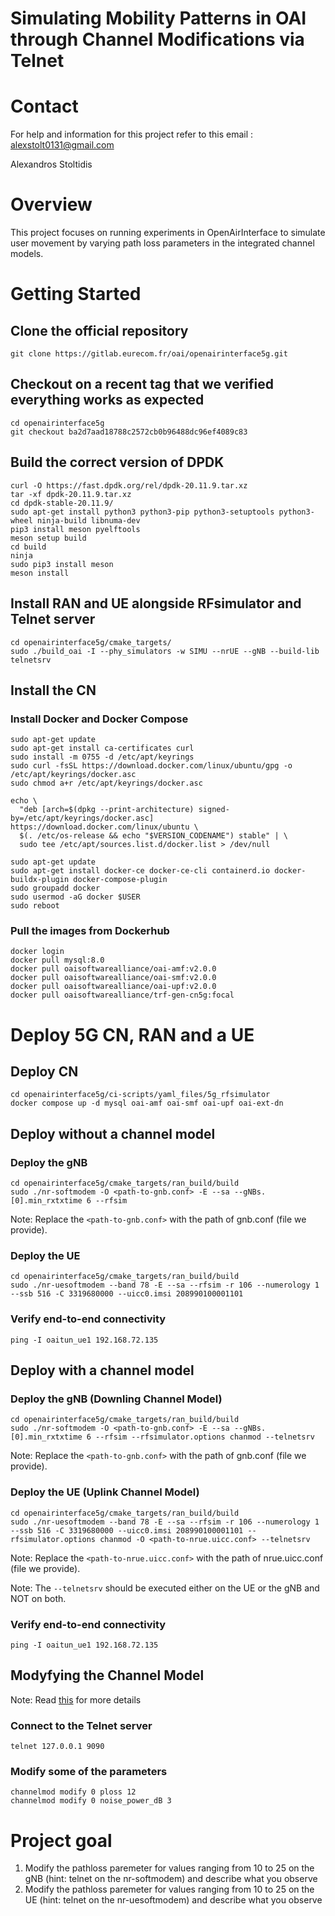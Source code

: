# Simulating Mobility Patterns in OAI through Channel Modifications via Telnet

# Contact
For help and information for this project refer to this email : alexstolt0131@gmail.com

Alexandros Stoltidis

# Overview
This project focuses on running experiments in OpenAirInterface to simulate user movement by varying path loss parameters in the integrated channel models.


# Getting Started
## Clone the official repository 


```git clone https://gitlab.eurecom.fr/oai/openairinterface5g.git```

## Checkout on a recent tag that we verified everything works as expected 
```
cd openairinterface5g 
git checkout ba2d7aad18788c2572cb0b96488dc96ef4089c83
```

## Build the correct version of DPDK 
```
curl -O https://fast.dpdk.org/rel/dpdk-20.11.9.tar.xz
tar -xf dpdk-20.11.9.tar.xz
cd dpdk-stable-20.11.9/
sudo apt-get install python3 python3-pip python3-setuptools python3-wheel ninja-build libnuma-dev
pip3 install meson pyelftools
meson setup build
cd build
ninja
sudo pip3 install meson
meson install
```

## Install RAN and UE alongside RFsimulator and Telnet server
```
cd openairinterface5g/cmake_targets/
sudo ./build_oai -I --phy_simulators -w SIMU --nrUE --gNB --build-lib telnetsrv
```

## Install the CN

### Install Docker and Docker Compose
```
sudo apt-get update
sudo apt-get install ca-certificates curl
sudo install -m 0755 -d /etc/apt/keyrings
sudo curl -fsSL https://download.docker.com/linux/ubuntu/gpg -o /etc/apt/keyrings/docker.asc
sudo chmod a+r /etc/apt/keyrings/docker.asc

echo \
  "deb [arch=$(dpkg --print-architecture) signed-by=/etc/apt/keyrings/docker.asc] https://download.docker.com/linux/ubuntu \
  $(. /etc/os-release && echo "$VERSION_CODENAME") stable" | \
  sudo tee /etc/apt/sources.list.d/docker.list > /dev/null

sudo apt-get update
sudo apt-get install docker-ce docker-ce-cli containerd.io docker-buildx-plugin docker-compose-plugin
sudo groupadd docker
sudo usermod -aG docker $USER
sudo reboot
```

### Pull the images from Dockerhub

```
docker login
docker pull mysql:8.0
docker pull oaisoftwarealliance/oai-amf:v2.0.0
docker pull oaisoftwarealliance/oai-smf:v2.0.0
docker pull oaisoftwarealliance/oai-upf:v2.0.0
docker pull oaisoftwarealliance/trf-gen-cn5g:focal
```


# Deploy 5G CN, RAN and a UE

## Deploy CN
```
cd openairinterface5g/ci-scripts/yaml_files/5g_rfsimulator
docker compose up -d mysql oai-amf oai-smf oai-upf oai-ext-dn
```

## Deploy without a channel model

### Deploy the gNB 
```
cd openairinterface5g/cmake_targets/ran_build/build
sudo ./nr-softmodem -O <path-to-gnb.conf> -E --sa --gNBs.[0].min_rxtxtime 6 --rfsim
```

Note: Replace the ```<path-to-gnb.conf>``` with the path of gnb.conf (file we provide).


### Deploy the UE
```
cd openairinterface5g/cmake_targets/ran_build/build
sudo ./nr-uesoftmodem --band 78 -E --sa --rfsim -r 106 --numerology 1 --ssb 516 -C 3319680000 --uicc0.imsi 208990100001101
```

### Verify end-to-end connectivity
```
ping -I oaitun_ue1 192.168.72.135
```


## Deploy with a channel model

### Deploy the gNB (Downling Channel Model)
```
cd openairinterface5g/cmake_targets/ran_build/build
sudo ./nr-softmodem -O <path-to-gnb.conf> -E --sa --gNBs.[0].min_rxtxtime 6 --rfsim --rfsimulator.options chanmod --telnetsrv
```

Note: Replace the ```<path-to-gnb.conf>``` with the path of gnb.conf (file we provide).


### Deploy the UE (Uplink Channel Model)
```
cd openairinterface5g/cmake_targets/ran_build/build
sudo ./nr-uesoftmodem --band 78 -E --sa --rfsim -r 106 --numerology 1 --ssb 516 -C 3319680000 --uicc0.imsi 208990100001101 --rfsimulator.options chanmod -O <path-to-nrue.uicc.conf> --telnetsrv
```

Note: Replace the ```<path-to-nrue.uicc.conf>``` with the path of nrue.uicc.conf (file we provide).

Note: The ```--telnetsrv``` should be executed either on the UE or the gNB and NOT on both.

### Verify end-to-end connectivity
```
ping -I oaitun_ue1 192.168.72.135
```

## Modyfying the Channel Model 
Note: Read [this](https://gitlab.eurecom.fr/oai/openairinterface5g/-/blob/develop/openair1/SIMULATION/TOOLS/DOC/channel_simulation.md) for more details
### Connect to the Telnet server 
```telnet 127.0.0.1 9090```

### Modify some of the parameters
```
channelmod modify 0 ploss 12
channelmod modify 0 noise_power_dB 3
```


# Project goal
1. Modify the pathloss paremeter for values ranging from 10 to 25 on the gNB (hint: telnet on the nr-softmodem) and describe what you observe  
1. Modify the pathloss paremeter for values ranging from 10 to 25 on the UE (hint: telnet on the nr-uesoftmodem) and describe what you observe  


